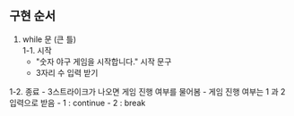 ## 구현 순서
1. while 문 (큰 틀)<br>
  1-1. 시작
    - "숫자 야구 게임을 시작합니다." 시작 문구
    - 3자리 수 입력 받기<br>
    
  1-2. 종료
    - 3스트라이크가 나오면 게임 진행 여부를 물어봄
    - 게임 진행 여부는 1 과 2 입력으로 받음
    - 1 : continue
    - 2 : break
